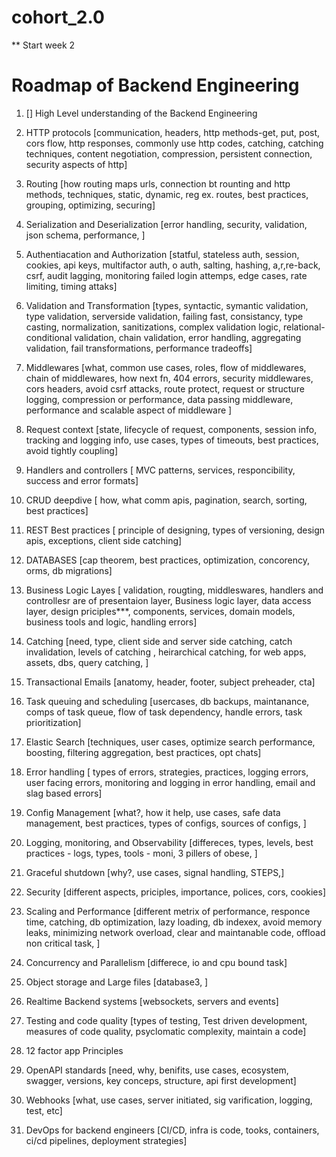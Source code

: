 # cohort_2.0

\*\* Start week 2

# Roadmap of Backend Engineering

1. [] High Level understanding of the Backend Engineering

2. HTTP protocols [communication, headers, http methods-get, put, post, cors flow, http responses, commonly use http codes, catching, catching techniques, content negotiation, compression, persistent connection, security aspects of http]

3. Routing [how routing maps urls, connection bt rounting and http methods, techniques, static, dynamic, reg ex. routes, best practices, grouping, optimizing, securing]

4. Serialization and Deserialization [error handling, security, validation, json schema, performance, ]

5. Authentiacation and Authorization [statful, stateless auth, session, cookies, api keys, multifactor auth, o auth, salting, hashing, a,r,re-back, csrf, audit lagging, monitoring failed login attemps, edge cases, rate limiting, timing attaks]

6. Validation and Transformation [types, syntactic, symantic validation, type validation, serverside validation, failing fast, consistancy, type casting, normalization, sanitizations, complex validation logic, relational-conditional validation, chain validation, error handling, aggregating validation, fail transformations, performance tradeoffs]

7. Middlewares [what, common use cases, roles, flow of middlewares, chain of middlewares, how next fn, 404 errors, security middlewares, cors headers, avoid csrf attacks, route protect, request or structure logging, compression or performance, data passing middleware, performance and scalable aspect of middleware ]

8. Request context [state, lifecycle of request, components, session info, tracking and logging info, use cases, types of timeouts, best practices, avoid tightly coupling]

9. Handlers and controllers [ MVC patterns, services, responcibility, success and error formats]

10. CRUD deepdive [ how, what comm apis, pagination, search, sorting, best practices]

11. REST Best practices [ principle of designing, types of versioning, design apis, exceptions, client side catching]

12. DATABASES [cap theorem, best practices, optimization, concorency, orms, db migrations]

13. Business Logic Layes [ validation, rougting, middleswares, handlers and controllesr are of presentaion layer, Business logic layer, data access layer, design priciples***, components, services, domain models, business tools and logic, handling errors]

14. Catching [need, type, client side and server side catching, catch invalidation, levels of catching , heirarchical catching, for web apps, assets, dbs, query catching, ]

15. Transactional Emails [anatomy, header, footer, subject preheader, cta]

16. Task queuing and scheduling [usercases, db backups, maintanance, comps of task queue, flow of task dependency, handle errors, task prioritization]

17. Elastic Search [techniques, user cases, optimize search performance, boosting, filtering aggregation, best practices, opt chats]

18. Error handling [ types of errors, strategies, practices, logging errors, user facing errors, monitoring and logging in error handling, email and slag based errors]

19. Config Management [what?, how it help, use cases, safe data management, best practices, types of configs, sources of configs, ]

20. Logging, monitoring, and Observability [differeces, types, levels, best practices - logs, types, tools - moni, 3 pillers of obese, ]

21. Graceful shutdown [why?, use cases, signal handling, STEPS,]

22. Security [different aspects, priciples, importance, polices, cors, cookies]

23. Scaling and Performance [different metrix of performance, responce time, catching, db optimization, lazy loading, db indexex, avoid memory leaks, minimizing network overload, clear and maintanable code, offload non critical task, ]

24. Concurrency and Parallelism [differece, io and cpu bound task]

25. Object storage and Large files [database3, ]

26. Realtime Backend systems [websockets, servers and events]

27. Testing and code quality [types of testing, Test driven development, measures of code quality, psyclomatic complexity, maintain a code]

28. 12 factor app Principles

29. OpenAPI standards [need, why, benifits, use cases, ecosystem, swagger, versions, key conceps, structure, api first development]

30. Webhooks [what, use cases, server initiated, sig varification, logging, test, etc]

31. DevOps for backend engineers [CI/CD, infra is code, tooks, containers, ci/cd pipelines, deployment strategies]
